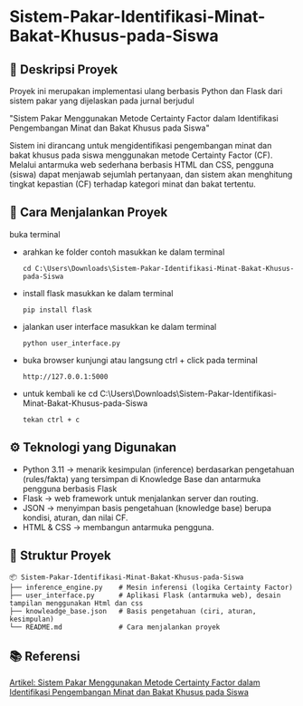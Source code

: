 # Sistem-Pakar-Identifikasi-Minat-Bakat-Khusus-pada-Siswa
## 📘 Deskripsi Proyek
Proyek ini merupakan implementasi ulang berbasis Python dan Flask dari sistem pakar yang dijelaskan pada jurnal berjudul

"Sistem Pakar Menggunakan Metode Certainty Factor dalam Identifikasi Pengembangan Minat dan Bakat Khusus pada Siswa" 

Sistem ini dirancang untuk mengidentifikasi pengembangan minat dan bakat khusus pada siswa menggunakan metode Certainty Factor (CF). Melalui antarmuka web sederhana berbasis HTML dan CSS, pengguna (siswa) dapat menjawab sejumlah pertanyaan, dan sistem akan menghitung tingkat kepastian (CF) terhadap kategori minat dan bakat tertentu.

## 🚀 Cara Menjalankan Proyek
buka terminal
- arahkan ke folder contoh masukkan ke dalam terminal
  ```
  cd C:\Users\Downloads\Sistem-Pakar-Identifikasi-Minat-Bakat-Khusus-pada-Siswa
  ```
- install flask masukkan ke dalam terminal
  ```
  pip install flask
  ```
- jalankan user interface masukkan ke dalam terminal
  ```
  python user_interface.py
  ```
- buka browser
  kunjungi atau langsung ctrl + click pada terminal
  ```
  http://127.0.0.1:5000
  ```
- untuk kembali ke cd C:\Users\Downloads\Sistem-Pakar-Identifikasi-Minat-Bakat-Khusus-pada-Siswa
  ```
  tekan ctrl + c
  ```

## ⚙️ Teknologi yang Digunakan
- Python 3.11  -> menarik kesimpulan (inference) berdasarkan pengetahuan (rules/fakta) yang tersimpan di Knowledge Base dan antarmuka pengguna berbasis Flask
- Flask        -> web framework untuk menjalankan server dan routing.
- JSON         -> menyimpan basis pengetahuan (knowledge base) berupa kondisi, aturan, dan nilai CF.
- HTML & CSS   -> membangun antarmuka pengguna.

## 🧩 Struktur Proyek
```
📦 Sistem-Pakar-Identifikasi-Minat-Bakat-Khusus-pada-Siswa
├── inference_engine.py    # Mesin inferensi (logika Certainty Factor)
├── user_interface.py      # Aplikasi Flask (antarmuka web), desain tampilan menggunakan Html dan css
├── knowleadge_base.json   # Basis pengetahuan (ciri, aturan, kesimpulan)
└── README.md              # Cara menjalankan proyek
```

## 📚 Referensi
[Artikel: Sistem Pakar Menggunakan Metode Certainty Factor dalam
Identifikasi Pengembangan Minat dan Bakat Khusus pada Siswa](https://www.jsisfotek.org/index.php/JSisfotek/article/view/43)

